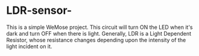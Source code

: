 # LDR-sensor-

This is a simple WeMose project.
This circuit will turn ON the LED when it's dark and turn OFF when there is light.
Generally, LDR is a Light Dependent Resistor, whose resistance changes depending upon the intensity of the light incident on it.
